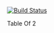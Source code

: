 [![Build Status](https://www.travis-ci.com/ghalib5000/TableOf2.svg?branch=master)](https://www.travis-ci.com/github/ghalib5000/TableOf2)

Table Of 2